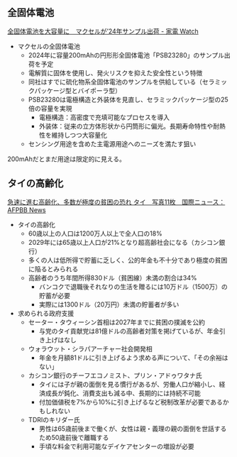 ## 全固体電池

[全固体電池を大容量に　マクセルが’24年サンプル出荷 - 家電 Watch](https://kaden.watch.impress.co.jp/docs/news/1542385.html)

- マクセルの全固体電池
  - 2024年に容量200mAhの円形形全固体電池「PSB23280」のサンプル出荷を予定
  - 電解質に固体を使用し、発火リスクを抑えた安全性という特徴
  - 同社はすでに硫化物系全固体電池のサンプルを供給している（セラミックパッケージ型とバイポーラ型）
  - PSB23280は電極構造と外装体を見直し、セラミックパッケージ型の25倍の容量を実現
    - 電極構造：高密度で充填可能なプロセスを導入
    - 外装体：従来の立方体形状から円筒形に偏光。長期寿命特性や耐熱性を維持しつつ大容量化
  - センシング用途を含めた主電源用途へのニーズを満たす狙い

200mAhだとまだ用途は限定的に見える。

## タイの高齢化

[急速に進む高齢化、多数が極度の貧困の恐れ タイ　写真11枚　国際ニュース：AFPBB News](https://www.afpbb.com/articles/-/3486521)

- タイの高齢化
  - 60歳以上の人口は1200万人以上で全人口の18%
  - 2029年には65歳以上人口が21%となり超高齢社会になる（カシコン銀行）
  - 多くの人は低所得で貯蓄に乏しく、公的年金も不十分であり極度の貧困に陥るとみられる
  - 高齢者のうち年間所得830ドル（貧困線）未満の割合は34%
    - バンコクで退職後それなりの生活を贈るには10万ドル（1500万）の貯蓄が必要
    - 実際には1300ドル（20万円）未満の貯蓄者が多い
- 求められる政府支援
  - セーター・タウィーシン首相は2027年までに貧困の撲滅を公約
    - 与党のタイ貢献党は81億ドルの高齢者対策を掲げているが、年金引き上げはなし
  - ウォラウット・シラパアーチャー社会開発相
    - 年金を月額81ドルに引き上げるよう求める声について、「その余裕はない」
  - カシコン銀行のチーフエコノミスト、プリン・アドゥワタナ氏
    - タイには子が親の面倒を見る慣行があるが、労働人口が縮小し、経済成長が鈍化、消費支出も減る中、長期的には持続不可能
    - 付加価値税を7%から10%に引き上げるなど税制改革が必要であるかもしれない
  - TDRIのキリダー氏
    - 男性は65歳前後まで働くが、女性は親・義理の親の面倒を世話するため50歳前後で離職する
    - 手頃な料金で利用可能なデイケアセンターの増設が必要
